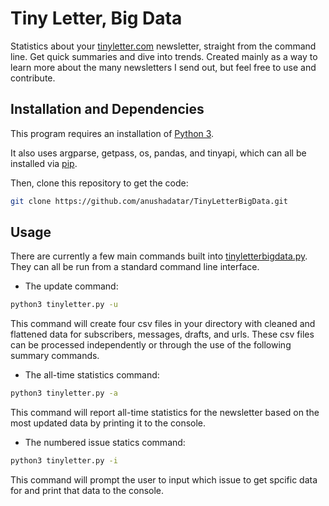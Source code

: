 # Tiny Letter, Big Data
Statistics about your [tinyletter.com](https://tinyletter.com) newsletter, straight from the command line. Get quick summaries and dive into trends. Created mainly as a way to learn more about the many newsletters I send out, but feel free to use and contribute. 

## Installation and Dependencies
This program requires an installation of [Python 3](https://www.python.org/downloads/).

It also uses argparse, getpass, os, pandas, and tinyapi, which can all be installed via [pip](https://pypi.org/project/pip/). 

Then, clone this repository to get the code:
```sh
git clone https://github.com/anushadatar/TinyLetterBigData.git
```

## Usage

There are currently a few main commands built into [tinyletterbigdata.py](https://github.com/anushadatar/TinyLetterBigData/blob/master/tinyletterbigdata.py). They can all be run from a standard command line interface.
- The update command:
```sh
python3 tinyletter.py -u
```
This command will create four csv files in your directory with cleaned and flattened data for subscribers, messages, drafts, and urls. These csv files can be processed independently or through the use of the following summary commands.

- The all-time statistics command:
```sh
python3 tinyletter.py -a
```
This command will report all-time statistics for the newsletter based on the most updated data by printing it to the console.
- The numbered issue statics command:
```sh
python3 tinyletter.py -i
```
This command will prompt the user to input which issue to get spcific data for and print that data to the console. 
